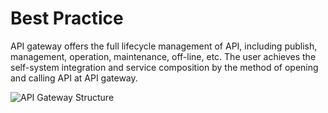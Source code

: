 # Best Practice

API gateway offers the full lifecycle management of API, including publish, management, operation, maintenance, off-line, etc. The user achieves the self-system integration and service composition by the method of opening and calling API at API gateway.

 ![API Gateway Structure](https://github.com/jdcloudcom/en/blob/edit/image/Internet-Middleware/API-Gateway/API%E7%BD%91%E5%85%B3%E7%BB%93%E6%9E%84.png)





